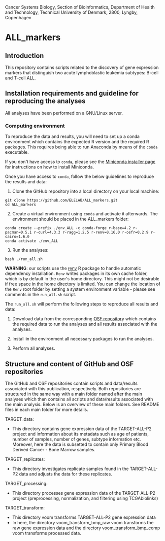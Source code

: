 Cancer Systems Biology, Section of Bioinformatics, Department of Health and Technology, Technical University of Denmark, 2800, Lyngby, Copenhagen

# ALL_markers

## Introduction

This repository contains scripts related to the discovery of gene expression markers 
that distinguish two acute lymphoblastic leukemia subtypes: B-cell and T-cell ALL. 

## Installation requirements and guideline for reproducing the analyses

All analyses have been performed on a GNU/Linux server. 

### Computing environment

To reproduce the data and results, you will need to set up a conda environment which
contains the expected R version and the required R packages. This requires being able
to run Anaconda by means of the `conda` executable. 

If you don't have access to `conda`, please see the [Miniconda installer page](https://docs.conda.io/en/latest/miniconda.html)
for instructions on how to install Miniconda. 

Once you have access to `conda`, follow the below guidelines to reproduce the results
and data:

1. Clone the GitHub repository into a local directory on your local machine:

```
git clone https://github.com/ELELAB/ALL_markers.git
cd ALL_markers
```

2. Create a virtual environment using `conda` and activate it afterwards. 
The environment should be placed in the ALL_markers folder:

```
conda create --prefix ./env_ALL -c conda-forge r-base=4.2 r-pacman=0.5.1 r-curl=4.3.3 r-ragg=1.2.5 r-renv=0.16.0 r-osfr=0.2.9 r-cairo=1.6.0
conda activate ./env_ALL
```

3. Run the analyses:

```
bash ./run_all.sh
```

**WARNING**: our scripts use the [renv](https://rstudio.github.io/renv/articles/renv.html) 
R package to handle automatic dependency installation. `Renv` writes packages in 
its own cache folder, which is by default in the user's home directory. This might not be 
desirable if free space in the home directory is limited. You can change the location of 
the `Renv` root folder by setting a system environment variable - please see comments 
in the `run_all.sh` script.

The `run_all.sh` will perform the following steps to reproduce all results and data:

1. Download data from the corresponding [OSF repository](https://osf.io/kgfpv/) which
contains the required data to run the analyses and all results associated with the analyses. 

2. Install in the environment all necessary packages to run the analyses.

3. Perform all analyses. 

## Structure and content of GitHub and OSF repositories

The GitHub and OSF repositories contain scripts and data/results associated
with this publication, respectively. Both repositories are structured in the
same way with a main folder named after the main analyses which then contains 
all scripts and data/results associated with the main analysis. Below is an
overview of these main folders. See README files in each main folder for more
details.

TARGET_data:
- This directory contains gene expression data of the TARGET-ALL-P2 project and
  information about its metadata such as age of patients, number of samples,
  number of genes, subtype information etc. Moreover, here the data is
  subsetted to contain only Primary Blood Derived Cancer - Bone Marrow samples. 

TARGET_replicates:
- This directory investigates replicate samples found in the TARGET-ALL-P2
  data and adjusts the data for these replicates. 
  
TARGET_processing:
- This directory processes gene expression data of the TARGET-ALL-P2
  project (preprocessing, normalization, and filtering using TCGAbiolinks) 
  
TARGET_transform:
- This directory voom transforms TARGET-ALL-P2 gene expression data
- In here, the directory voom_transform_bmp_raw voom transforms the raw
  gene expression data and the directory voom_transform_bmp_comp voom
  transforms processed data. 





